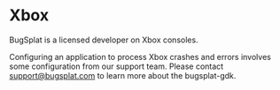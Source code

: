 # Xbox

BugSplat is a licensed developer on Xbox consoles.

Configuring an application to process Xbox crashes and errors involves some configuration from our support team.  Please contact [support@bugsplat.com](mailto:support@bugsplat.com) to learn more about the bugsplat-gdk.
